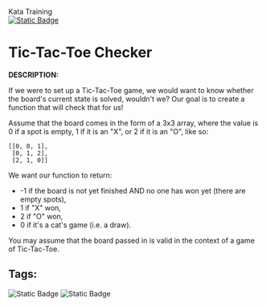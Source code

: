 Kata Training <br>
[![Static Badge](https://img.shields.io/badge/5kyu%20-%20yellow?style=flat&logo=codewars&labelColor=B1361E&color=yellow)](Javascript/5kyu)

# Tic-Tac-Toe Checker

**DESCRIPTION:**

If we were to set up a Tic-Tac-Toe game, we would want to know whether the board's current state is solved, wouldn't we? Our goal is to create a function that will check that for us!

Assume that the board comes in the form of a 3x3 array, where the value is 0 if a spot is empty, 1 if it is an "X", or 2 if it is an "O", like so:

```
[[0, 0, 1],
 [0, 1, 2],
 [2, 1, 0]]
```
 
We want our function to return:

- -1 if the board is not yet finished AND no one has won yet (there are empty spots),
- 1 if "X" won,
- 2 if "O" won,
- 0 if it's a cat's game (i.e. a draw).

You may assume that the board passed in is valid in the context of a game of Tic-Tac-Toe.

## Tags:

![Static Badge](https://img.shields.io/badge/arrays%20-%20dodgerblue?style=plastic) ![Static Badge](https://img.shields.io/badge/algorithms%20-%20teal?style=plastic)